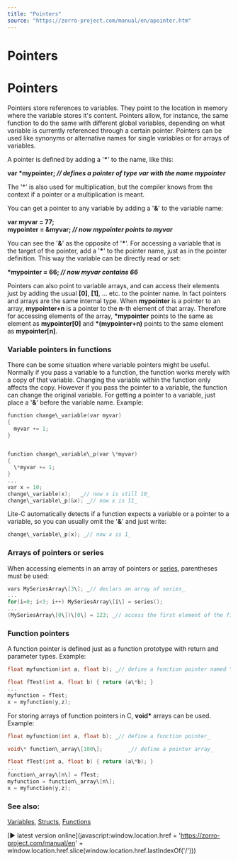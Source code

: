 ```yaml
---
title: "Pointers"
source: "https://zorro-project.com/manual/en/apointer.htm"
---
```


# Pointers

# Pointers

Pointers store references to variables. They point to the location in memory where the variable stores it's content. Pointers allow, for instance, the same function to do the same with different global variables, depending on what variable is currently referenced through a certain pointer. Pointers can be used like synonyms or alternative names for single variables or for arrays of variables.

A pointer is defined by adding a '**\***' to the name, like this:

**var \*mypointer; _// defines a pointer of type var with the name mypointer_**

The '\*' is also used for multiplication, but the compiler knows from the context if a pointer or a multiplication is meant.

You can get a pointer to any variable by adding a '**&**' to the variable name:

**var myvar = 77;  
mypointer = &myvar; _// now mypointer points to myvar_**

You can see the '**&**' as the opposite of '**\***'. For accessing a variable that is the target of the pointer, add a '**\***' to the pointer name, just as in the pointer definition. This way the variable can be directly read or set:

**\*mypointer = 66; _// now myvar contains 66_**

Pointers can also point to variable arrays, and can access their elements just by adding the usual **\[0\]**, **\[1\]**, ... etc. to the pointer name. In fact pointers and arrays are the same internal type. When **mypointer** is a pointer to an array, **mypointer+n** is a pointer to the **n**\-th element of that array. Therefore for accessing elements of the array, **\*mypointer** points to the same as element as **mypointer\[0\]** and **\*(mypointer+n)** points to the same element as **mypointer\[n\]**.

### Variable pointers in functions

There can be some situation where variable pointers might be useful. Normally if you pass a variable to a function, the function works merely with a copy of that variable. Changing the variable within the function only affects the copy. However if you pass the pointer to a variable, the function can change the original variable. For getting a pointer to a variable, just place a '**&**' before the variable name. Example:
```c
function change\_variable(var myvar)
{
  myvar += 1;
}


function change\_variable\_p(var \*myvar)
{
  \*myvar += 1;
}
...
var x = 10;
change\_variable(x);   _// now x is still 10_
change\_variable\_p(&x); _// now x is 11_
```

Lite-C automatically detects if a function expects a variable or a pointer to a variable, so you can usually omit the '**&**' and just write:

```c
change\_variable\_p(x); _// now x is 1_
```

### Arrays of pointers or series

When accessing elements in an array of pointers or [series](091_series.md), parentheses must be used:
```c
vars MySeriesArray\[3\]; _// declars an array of series_ 
...
for(i=0; i<3; i++) MySeriesArray\[i\] = series();
...
(MySeriesArray\[0\])\[0\] = 123; _// access the first element of the first array. Mind the parentheses!_
```

### Function pointers

A function pointer is defined just as a function prototype with return and parameter types. Example:
```c
float myfunction(int a, float b); _// define a function pointer named "myfunction" _ 

float fTest(int a, float b) { return (a\*b); }
...
myfunction = fTest;
x = myfunction(y,z);
```
For storing arrays of function pointers in C, **void\*** arrays can be used. Example:
```c
float myfunction(int a, float b); _// define a function pointer_

void\* function\_array\[100\];        _// define a pointer array_

float fTest(int a, float b) { return (a\*b); }
...
function\_array\[n\] = fTest;
myfunction = function\_array\[n\];
x = myfunction(y,z);
```

### See also:

[Variables](aarray.md), [Structs](047_Structs.md), [Functions](048_Functions.md)

[► latest version online](javascript:window.location.href = 'https://zorro-project.com/manual/en' + window.location.href.slice\(window.location.href.lastIndexOf\('/'\)\))